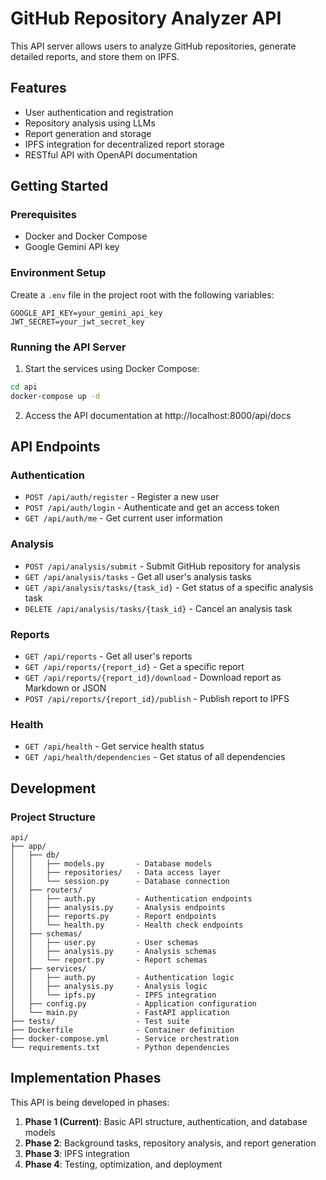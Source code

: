 # GitHub Repository Analyzer API

This API server allows users to analyze GitHub repositories, generate detailed reports, and store them on IPFS.

## Features

- User authentication and registration
- Repository analysis using LLMs
- Report generation and storage
- IPFS integration for decentralized report storage
- RESTful API with OpenAPI documentation

## Getting Started

### Prerequisites

- Docker and Docker Compose
- Google Gemini API key

### Environment Setup

Create a `.env` file in the project root with the following variables:

```
GOOGLE_API_KEY=your_gemini_api_key
JWT_SECRET=your_jwt_secret_key
```

### Running the API Server

1. Start the services using Docker Compose:

```bash
cd api
docker-compose up -d
```

2. Access the API documentation at http://localhost:8000/api/docs

## API Endpoints

### Authentication

- `POST /api/auth/register` - Register a new user
- `POST /api/auth/login` - Authenticate and get an access token
- `GET /api/auth/me` - Get current user information

### Analysis

- `POST /api/analysis/submit` - Submit GitHub repository for analysis
- `GET /api/analysis/tasks` - Get all user's analysis tasks
- `GET /api/analysis/tasks/{task_id}` - Get status of a specific analysis task
- `DELETE /api/analysis/tasks/{task_id}` - Cancel an analysis task

### Reports

- `GET /api/reports` - Get all user's reports
- `GET /api/reports/{report_id}` - Get a specific report
- `GET /api/reports/{report_id}/download` - Download report as Markdown or JSON
- `POST /api/reports/{report_id}/publish` - Publish report to IPFS

### Health

- `GET /api/health` - Get service health status
- `GET /api/health/dependencies` - Get status of all dependencies

## Development

### Project Structure

```
api/
├── app/
│   ├── db/
│   │   ├── models.py       - Database models
│   │   ├── repositories/   - Data access layer
│   │   └── session.py      - Database connection
│   ├── routers/
│   │   ├── auth.py         - Authentication endpoints
│   │   ├── analysis.py     - Analysis endpoints
│   │   ├── reports.py      - Report endpoints
│   │   └── health.py       - Health check endpoints
│   ├── schemas/
│   │   ├── user.py         - User schemas
│   │   ├── analysis.py     - Analysis schemas
│   │   └── report.py       - Report schemas
│   ├── services/
│   │   ├── auth.py         - Authentication logic
│   │   ├── analysis.py     - Analysis logic
│   │   └── ipfs.py         - IPFS integration
│   ├── config.py           - Application configuration
│   └── main.py             - FastAPI application
├── tests/                  - Test suite
├── Dockerfile              - Container definition
├── docker-compose.yml      - Service orchestration
└── requirements.txt        - Python dependencies
```

## Implementation Phases

This API is being developed in phases:

1. **Phase 1 (Current)**: Basic API structure, authentication, and database models
2. **Phase 2**: Background tasks, repository analysis, and report generation
3. **Phase 3**: IPFS integration
4. **Phase 4**: Testing, optimization, and deployment